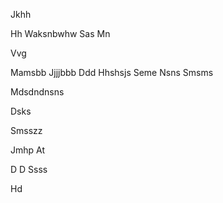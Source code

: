 Jkhh

Hh
Waksnbwhw
Sas
Mn



Vvg

Mamsbb
Jjjjbbb
Ddd
Hhshsjs
Seme 
Nsns
  Smsms

Mdsdndnsns


Dsks

Smsszz

Jmhp
At






D
D
Ssss




Hd








